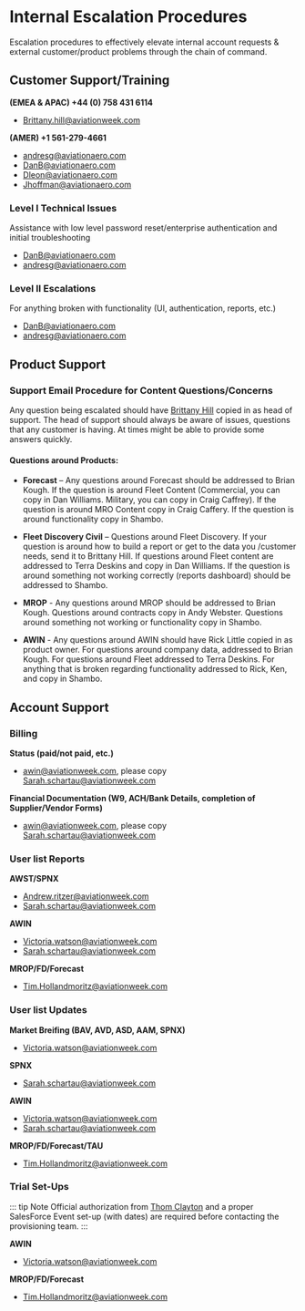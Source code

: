# Internal Escalation Procedures

Escalation procedures to effectively elevate internal account requests & external customer/product problems through the chain of command.

## Customer Support/Training

**(EMEA & APAC) +44 (0) 758 431 6114**

- [Brittany.hill@aviationweek.com](mailto:Brittany.hill@aviationweek.com)

**(AMER) +1 561-279-4661**

- [andresg@aviationaero.com](mailto:andresg@aviationaero.com)
- [DanB@aviationaero.com](mailto:danb@aviationaero.com)
- [Dleon@aviationaero.com](mailto:dleon@aviationaero.com)
- [Jhoffman@aviationaero.com](mailto:jhoffman@aviationaero.com)

### Level I Technical Issues

Assistance with low level password reset/enterprise authentication and initial troubleshooting

- [DanB@aviationaero.com](mailto:danb@aviationaero.com)
- [andresg@aviationaero.com](mailto:andresg@aviationaero.com)

### Level II Escalations

For anything broken with functionality (UI, authentication, reports, etc.)

- [DanB@aviationaero.com](mailto:danb@aviationaero.com)
- [andresg@aviationaero.com](mailto:andresg@aviationaero.com)

## Product Support

### Support Email Procedure for Content Questions/Concerns

Any question being escalated should have [Brittany Hill](mailto:Brittany.hill@aviationweek.com) copied in as head of support. The head of support should always be aware of issues, questions that any customer is having. At times might be able to provide some answers quickly.

#### Questions around Products:

- **Forecast** – Any questions around Forecast should be addressed to Brian Kough. If the question is around Fleet Content (Commercial, you can copy in Dan Williams. Military, you can copy in Craig Caffrey). If the question is around MRO Content copy in Craig Caffery. If the question is around functionality copy in Shambo.

- **Fleet Discovery Civil** – Questions around Fleet Discovery. If your question is around how to build a report or get to the data you /customer needs, send it to Brittany Hill. If questions around Fleet content are addressed to Terra Deskins and copy in Dan Williams. If the question is around something not working correctly (reports dashboard) should be addressed to Shambo.

- **MROP** - Any questions around MROP should be addressed to Brian Kough. Questions around contracts copy in Andy Webster. Questions around something not working or functionality copy in Shambo.

- **AWIN** - Any questions around AWIN should have Rick Little copied in as product owner. For questions around company data, addressed to Brian Kough. For questions around Fleet addressed to Terra Deskins. For anything that is broken regarding functionality addressed to Rick, Ken, and copy in Shambo.

## Account Support

### Billing

**Status (paid/not paid, etc.)**

- [awin@aviationweek.com](mailto:awin@aviationweek.com), please copy [Sarah.schartau@aviationweek.com](mailto:Sarah.schartau@aviationweek.com)

**Financial Documentation (W9, ACH/Bank Details, completion of Supplier/Vendor Forms)**

- [awin@aviationweek.com](mailto:awin@aviationweek.com), please copy [Sarah.schartau@aviationweek.com](mailto:Sarah.schartau@aviationweek.com)

### User list Reports

**AWST/SPNX**

- [Andrew.ritzer@aviationweek.com](mailto:Andrew.ritzer@aviationweek.com)
- [Sarah.schartau@aviationweek.com](mailto:Sarah.schartau@aviationweek.com)

**AWIN**

- [Victoria.watson@aviationweek.com](mailto:Victoria.watson@aviationweek.com)
- [Sarah.schartau@aviationweek.com](mailto:Sarah.schartau@aviationweek.com)

**MROP/FD/Forecast**

- [Tim.Hollandmoritz@aviationweek.com](mailto:Tim.Hollandmoritz@aviationweek.com)

### User list Updates

**Market Breifing (BAV, AVD, ASD, AAM, SPNX)**

- [Victoria.watson@aviationweek.com](mailto:Victoria.watson@aviationweek.com)

**SPNX**

- [Sarah.schartau@aviationweek.com](mailto:Sarah.schartau@aviationweek.com)

**AWIN**

- [Victoria.watson@aviationweek.com](mailto:Victoria.watson@aviationweek.com)
- [Sarah.schartau@aviationweek.com](mailto:Sarah.schartau@aviationweek.com)

**MROP/FD/Forecast/TAU**

- [Tim.Hollandmoritz@aviationweek.com](mailto:Tim.Hollandmoritz@aviationweek.com)

### Trial Set-Ups

::: tip Note
Official authorization from [Thom Clayton](mailto:thom.clayton@aviationweek.com) and a proper SalesForce Event set-up (with dates) are required before contacting the provisioning team.
:::

**AWIN**

- [Victoria.watson@aviationweek.com](mailto:Victoria.watson@aviationweek.com)

**MROP/FD/Forecast**

- [Tim.Hollandmoritz@aviationweek.com](mailto:Tim.Hollandmoritz@aviationweek.com)
